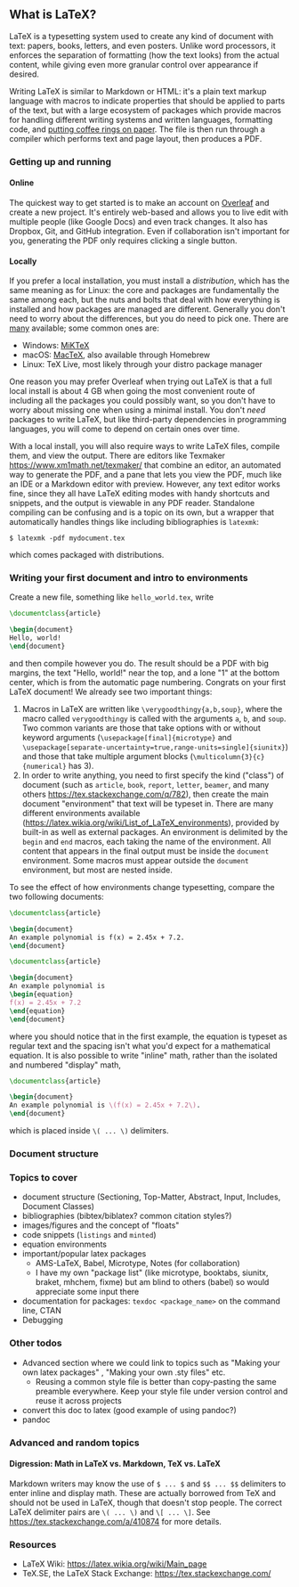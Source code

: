 ## What is LaTeX?

LaTeX is a typesetting system used to create any kind of document with text: papers, books, letters, and even posters. Unlike word processors, it enforces the separation of formatting (how the text looks) from the actual content, while giving even more granular control over appearance if desired.

Writing LaTeX is similar to Markdown or HTML: it's a plain text markup language with macros to indicate properties that should be applied to parts of the text, but with a large ecosystem of packages which provide macros for handling different writing systems and written languages, formatting code, and [putting coffee rings on paper](http://legacy.hanno-rein.de/hanno-rein.de/archives/349). The file is then run through a compiler which performs text and page layout, then produces a PDF.

<!-- It combines a macro-based markup language with a  -->

<!-- To write in LaTeX  -->

<!-- ### Why use LaTeX instead of a word processor or another markup language? -->

<!-- Compared to using a word processor, it automatically comes with all the benefits of being based on plain text: -->
<!-- - Inserting fully-customizable tables, equations, and images -->

### Getting up and running

#### Online

The quickest way to get started is to make an account on [Overleaf](https://www.overleaf.com) and create a new project. It's entirely web-based and allows you to live edit with multiple people (like Google Docs) and even track changes. It also has Dropbox, Git, and GitHub integration. Even if collaboration isn't important for you, generating the PDF only requires clicking a single button.

#### Locally

If you prefer a local installation, you must install a *distribution*, which has the same meaning as for Linux: the core and packages are fundamentally the same among each, but the nuts and bolts that deal with how everything is installed and how packages are managed are different. Generally you don't need to worry about the differences, but you do need to pick one. There are [many](https://tex.stackexchange.com/q/239199) available; some common ones are:
- Windows: [MiKTeX](https://miktex.org/)
- macOS: [MacTeX](http://tug.org/mactex/), also available through Homebrew
- Linux: TeX Live, most likely through your distro package manager

One reason you may prefer Overleaf when trying out LaTeX is that a full local install is about 4 GB when going the most convenient route of including all the packages you could possibly want, so you don't have to worry about missing one when using a minimal install. You don't *need* packages to write LaTeX, but like third-party dependencies in programming languages, you will come to depend on certain ones over time.

With a local install, you will also require ways to write LaTeX files, compile them, and view the output. There are editors like Texmaker <https://www.xm1math.net/texmaker/> that combine an editor, an automated way to generate the PDF, and a pane that lets you view the PDF, much like an IDE or a Markdown editor with preview. However, any text editor works fine, since they all have LaTeX editing modes with handy shortcuts and snippets, and the output is viewable in any PDF reader. Standalone compiling can be confusing and is a topic on its own, but a wrapper that automatically handles things like including bibliographies is `latexmk`:
```
$ latexmk -pdf mydocument.tex
```
which comes packaged with distributions.

### Writing your first document and intro to environments

Create a new file, something like `hello_world.tex`, write
```latex
\documentclass{article}

\begin{document}
Hello, world!
\end{document}
```
and then compile however you do. The result should be a PDF with big margins, the text "Hello, world!" near the top, and a lone "1" at the bottom center, which is from the automatic page numbering. Congrats on your first LaTeX document! We already see two important things:
1. Macros in LaTeX are written like `\verygoodthingy{a,b,soup}`, where the macro called `verygoodthingy` is called with the arguments `a`, `b`, and `soup`. Two common variants are those that take options with or without keyword arguments (`\usepackage[final]{microtype}` and `\usepackage[separate-uncertainty=true,range-units=single]{siunitx}`) and those that take multiple argument blocks (`\multicolumn{3}{c}{numerical}` has 3).
2. In order to write anything, you need to first specify the kind ("class") of document (such as `article`, `book`, `report`, `letter`, `beamer`, and many others <https://tex.stackexchange.com/q/782>), then create the main document "environment" that text will be typeset in. There are many different environments available (<https://latex.wikia.org/wiki/List_of_LaTeX_environments>), provided by built-in as well as external packages. An environment is delimited by the `begin` and `end` macros, each taking the name of the environment. All content that appears in the final output must be inside the `document` environment. Some macros must appear outside the `document` environment, but most are nested inside.

To see the effect of how environments change typesetting, compare the two following documents:
```latex
\documentclass{article}

\begin{document}
An example polynomial is f(x) = 2.45x + 7.2.
\end{document}
```
```latex
\documentclass{article}

\begin{document}
An example polynomial is
\begin{equation}
f(x) = 2.45x + 7.2
\end{equation}
\end{document}
```
where you should notice that in the first example, the equation is typeset as regular text and the spacing isn't what you'd expect for a mathematical equation. It is also possible to write "inline" math, rather than the isolated and numbered "display" math,
```latex
\documentclass{article}

\begin{document}
An example polynomial is \(f(x) = 2.45x + 7.2\).
\end{document}
```
which is placed inside `\( ... \)` delimiters.

### Document structure

### Topics to cover

- document structure (Sectioning, Top-Matter, Abstract, Input, Includes, Document Classes)
- bibliographies (bibtex/biblatex? common citation styles?)
- images/figures and the concept of "floats"
- code snippets (`listings` and `minted`)
- equation environments
- important/popular latex packages
  - AMS-LaTeX, Babel, Microtype, Notes (for collaboration)
  - I have my own "package list" (like microtype, booktabs, siunitx, braket, mhchem, fixme) but am blind to others (babel) so would appreciate some input there
- documentation for packages: `texdoc <package_name>` on the command line, CTAN
- Debugging

### Other todos

- Advanced section where we could link to topics such as "Making your own latex packages" , "Making your own .sty files" etc.
  - Reusing a common style file is better than copy-pasting the same preamble everywhere. Keep your style file under version control and reuse it across projects
- convert this doc to latex (good example of using pandoc?)
- pandoc

### Advanced and random topics

#### Digression: Math in LaTeX vs. Markdown, TeX vs. LaTeX

Markdown writers may know the use of `$ ... $` and `$$ ... $$` delimiters to enter inline and display math. These are actually borrowed from TeX and should not be used in LaTeX, though that doesn't stop people. The correct LaTeX delimiter pairs are `\( ... \)` and `\[ ... \]`. See https://tex.stackexchange.com/a/410874 for more details.

### Resources

- LaTeX Wiki: <https://latex.wikia.org/wiki/Main_page>
- TeX.SE, the LaTeX Stack Exchange: <https://tex.stackexchange.com/>
